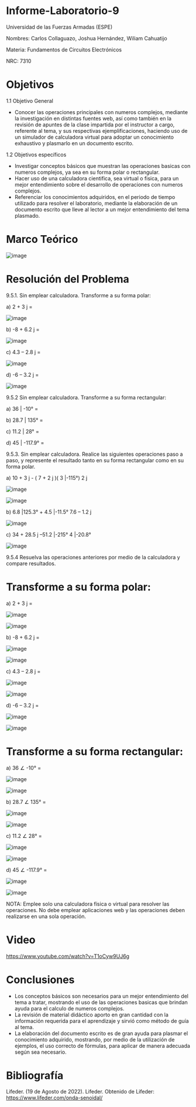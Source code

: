 # Informe-Laboratorio-9
Universidad de las Fuerzas Armadas (ESPE)

Nombres: Carlos Collaguazo, Joshua Hernández, Wiliam Cahuatijo

Materia: Fundamentos de Circuitos Electrónicos

NRC: 7310

# Objetivos

1.1 Objetivo General

* Conocer las operaciones principales con numeros complejos, mediante la investigación en distintas fuentes web, así como también en la revisión de apuntes de la clase impartida por el instructor a cargo, referente al tema, y sus respectivas ejemplificaciones, haciendo uso de un simulador de calculadora virtual para adoptar un conocimiento exhaustivo y plasmarlo en un documento escrito.

1.2 Objetivos específicos

* Investigar conceptos básicos que muestran las operaciones basicas con numeros complejos, ya sea en su forma polar o rectangular.
* Hacer uso de una calculadora cientifica, sea virtual o fisica, para un mejor entendimiento sobre el desarrollo de operaciones con numeros complejos.
* Referenciar los conocimientos adquiridos, en el periodo de tiempo utilizado para resolver el laboratorio, mediante la elaboración de un documento escrito que lleve al lector a un mejor entendimiento del tema plasmado.

# Marco Teórico


![image](https://user-images.githubusercontent.com/105691698/186955377-2fea616f-68bb-4a44-99b6-4b001feb757e.png)




# Resolución del Problema

9.5.1. Sin emplear calculadora. Transforme a su forma polar:

a) 2 + 3 j =

![image](https://user-images.githubusercontent.com/105715717/186952196-6133d210-720e-48b1-be3c-67a8f9119af7.png)

b) -8 + 6.2 j =

![image](https://user-images.githubusercontent.com/105715717/186952257-f654b965-71ba-467e-ac6f-8a17526cb8a8.png)

c) 4.3 – 2.8 j =

![image](https://user-images.githubusercontent.com/105715717/186952299-334eb541-48d0-4d72-9805-131da4843d1e.png)

d) -6 – 3.2 j =

![image](https://user-images.githubusercontent.com/105715717/186952355-5369fb5c-f926-410e-b291-a7ab7e8ff303.png)

9.5.2 Sin emplear calculadora. Transforme a su forma rectangular:

a) 36 | -10° =

b) 28.7 | 135° =

c) 11.2 | 28° =

d) 45 | -117.9° =


9.5.3. Sin emplear calculadora. Realice las siguientes operaciones paso a paso, y
represente el resultado tanto en su forma rectangular como en su forma polar.

a) 10 + 3 j - ( 7 + 2 j )( 3 |-115°)
2 j

![image](https://user-images.githubusercontent.com/105675868/186952700-abeba7d6-a7a5-4950-b043-a74e02a9acb3.png)

![image](https://user-images.githubusercontent.com/105675868/186952767-807b3735-dc3c-4a96-91ca-f8ef30c9a4ec.png)

b) 6.8 |125.3° + 4.5 |-11.5°
7.6 – 1.2 j

![image](https://user-images.githubusercontent.com/105675868/186952815-c5a1dd6d-e950-4fa2-a213-ab14baa08f1d.png)

c) 34 + 28.5 j –51.2 |-215°
4 |-20.8°

![image](https://user-images.githubusercontent.com/105675868/186952859-02a38023-8547-4a33-8252-38a526aba813.png)


9.5.4 Resuelva las operaciones anteriores por medio de la calculadora y compare
resultados.

# Transforme a su forma polar:

a)	2 + 3 j = 

![image](https://user-images.githubusercontent.com/105691698/186954337-99e97e6a-bac9-4190-8ea5-432e3a263b7e.png)

![image](https://user-images.githubusercontent.com/105715717/186956098-7623820f-753d-4877-bb4e-1b82b3a06a6f.png)


b) -8 + 6.2 j =

![image](https://user-images.githubusercontent.com/105691698/186954529-1ceac906-5c15-49a9-9e44-376aa375e15f.png)

![image](https://user-images.githubusercontent.com/105715717/186956147-d4c1979a-1031-40e6-b030-8bd9c1ebf2b3.png)


c) 4.3 – 2.8 j =

![image](https://user-images.githubusercontent.com/105691698/186954624-0d5e4773-ecf8-4e42-bf27-9ae0797b6cda.png)

![image](https://user-images.githubusercontent.com/105715717/186956159-a9fef396-5ba5-4420-9709-81bf4b5d4391.png)

d) -6 – 3.2 j =

![image](https://user-images.githubusercontent.com/105691698/186954700-c5395563-a17d-4a15-a5c1-bd849f1adad5.png)

![image](https://user-images.githubusercontent.com/105715717/186956185-6efd080a-55c7-4714-98ad-ac2dd3164eba.png)

# Transforme a su forma rectangular:

a) 36 ∠ -10° =

![image](https://user-images.githubusercontent.com/105691698/186955008-20fbb613-59d8-4de8-8175-0acdae718c7a.png)

![image](https://user-images.githubusercontent.com/105715717/186956212-d536df29-8538-4d62-b167-9700365f0783.png)


b) 28.7 ∠ 135° =

![image](https://user-images.githubusercontent.com/105691698/186955038-1e78dd3a-d720-4557-9f0c-9d261cefd341.png)

![image](https://user-images.githubusercontent.com/105715717/186956226-1d64bf88-e104-4190-8746-447ec3dea15c.png)


c) 11.2 ∠ 28° =

![image](https://user-images.githubusercontent.com/105691698/186955104-080168ac-4594-47a0-b943-2092017489f8.png)

![image](https://user-images.githubusercontent.com/105715717/186956240-bba57c3c-5050-4a3c-8d34-0c6d760558f8.png)


d) 45 ∠ -117.9° =

![image](https://user-images.githubusercontent.com/105691698/186955182-d208e977-9453-4303-86c5-1f16670acc2e.png)

![image](https://user-images.githubusercontent.com/105715717/186956258-03d34791-c954-4724-aa1b-5e40ed269991.png)




NOTA: Emplee solo una calculadora física o virtual para resolver las operaciones. No
debe emplear aplicaciones web y las operaciones deben realizarse en una sola
operación.


# Video

https://www.youtube.com/watch?v=T1oCyw9UJ6g

# Conclusiones

* Los conceptos básicos son necesarios para un mejor entendimiento del tema a tratar, mostrando el uso de las operaciones basicas que brindan ayuda para el calculo de numeros complejos.
* La revisión de material didáctico aporto en gran cantidad con la información requerida para el aprendizaje y sirvió como método de guía al tema.
* La elaboración del documento escrito es de gran ayuda para plasmar el conocimiento adquirido, mostrando, por medio de la utilización de ejemplos, el uso correcto de fórmulas, para aplicar de manera adecuada según sea necesario.

# Bibliografía

Lifeder. (19 de Agosto de 2022). Lifeder. Obtenido de Lifeder: https://www.lifeder.com/onda-senoidal/
